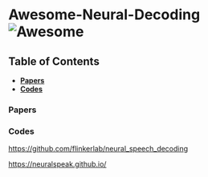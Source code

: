 # Awesome-Neural-Decoding ![Awesome](https://cdn.rawgit.com/sindresorhus/awesome/d7305f38d29fed78fa85652e3a63e154dd8e8829/media/badge.svg)


## Table of Contents
* **[Papers](#papers)**
* **[Codes](#codes)**


### Papers

### Codes
https://github.com/flinkerlab/neural_speech_decoding 

https://neuralspeak.github.io/




